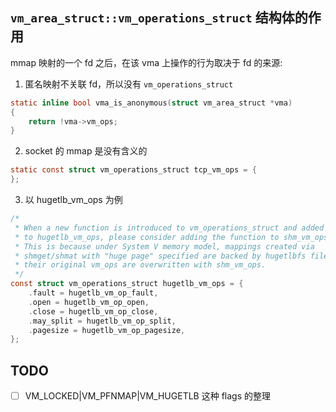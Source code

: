 ## `vm_area_struct::vm_operations_struct` 结构体的作用

mmap 映射的一个 fd 之后，在该 vma 上操作的行为取决于 fd 的来源:

1. 匿名映射不关联 fd，所以没有  `vm_operations_struct`
```c
static inline bool vma_is_anonymous(struct vm_area_struct *vma)
{
	return !vma->vm_ops;
}
```

2. socket 的 mmap 是没有含义的
```c
static const struct vm_operations_struct tcp_vm_ops = {
};
```

3. 以 hugetlb_vm_ops 为例
```c
/*
 * When a new function is introduced to vm_operations_struct and added
 * to hugetlb_vm_ops, please consider adding the function to shm_vm_ops.
 * This is because under System V memory model, mappings created via
 * shmget/shmat with "huge page" specified are backed by hugetlbfs files,
 * their original vm_ops are overwritten with shm_vm_ops.
 */
const struct vm_operations_struct hugetlb_vm_ops = {
	.fault = hugetlb_vm_op_fault,
	.open = hugetlb_vm_op_open,
	.close = hugetlb_vm_op_close,
	.may_split = hugetlb_vm_op_split,
	.pagesize = hugetlb_vm_op_pagesize,
};
```

## TODO
- [ ] VM_LOCKED|VM_PFNMAP|VM_HUGETLB 这种 flags 的整理
